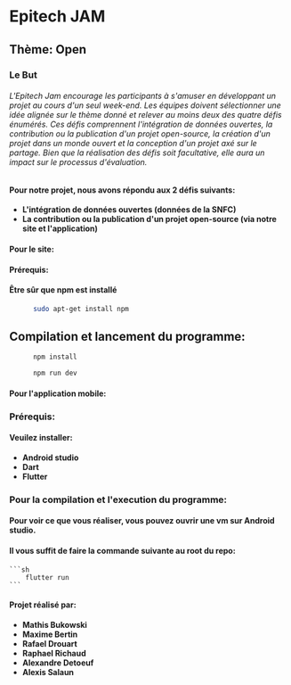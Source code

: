 # Epitech JAM
## Thème: Open

### Le But
###### L'Epitech Jam encourage les participants à s'amuser en développant un projet au cours d'un seul week-end. Les équipes doivent sélectionner une idée alignée sur le thème donné et relever au moins deux des quatre défis énumérés. Ces défis comprennent l'intégration de données ouvertes, la contribution ou la publication d'un projet open-source, la création d'un projet dans un monde ouvert et la conception d'un projet axé sur le partage. Bien que la réalisation des défis soit facultative, elle aura un impact sur le processus d'évaluation.
#### Pour notre projet, nous avons répondu aux 2 défis suivants:
- **L'intégration de données ouvertes (données de la SNFC)**
- **La contribution ou la publication d'un projet open-source (via notre site et l'application)**

#### Pour le site:
#### Prérequis:
#### Être sûr que npm est installé
  ```sh
        sudo apt-get install npm
  ```
## Compilation et lancement du programme:
  ```sh
        npm install
```
  ```sh
        npm run dev
```
#### Pour l'application mobile:
### Prérequis:
#### Veuilez installer:
- **Android studio**
- **Dart**
- **Flutter**

### Pour la compilation et l'execution du programme:
#### Pour voir ce que vous réaliser, vous pouvez ouvrir une vm sur Android studio.
#### Il vous suffit de faire la commande suivante au root du repo:

    ```sh
        flutter run
    ```
#### Projet réalisé par:
- **Mathis Bukowski**
- **Maxime Bertin**
- **Rafael Drouart**
- **Raphael Richaud**
- **Alexandre Detoeuf**
- **Alexis Salaun**